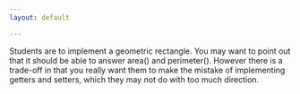 ```yaml
---
layout: default

---
```


Students are to implement a geometric rectangle. You may want to point out
that it should be able to answer area() and perimeter(). However there is a
trade-off in that you really want them to make the mistake of implementing
getters and setters, which they may not do with too much direction.

